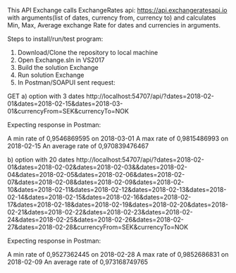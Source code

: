 This API Exchange calls ExchangeRates api: https://api.exchangeratesapi.io with arguments(list of dates, currency from, currency to) and calculates Min, Max, Average exchange Rate for dates and currencies in arguments.

Steps to install/run/test program:

1. Download/Clone the repository to local machine
2. Open Exchange.sln in VS2017
3. Build the solution Exchange
4. Run solution Exchange
5. In Postman/SOAPUI sent request:

GET
a) option with 3 dates
http://localhost:54707/api/?dates=2018-02-01&dates=2018-02-15&dates=2018-03-01&currencyFrom=SEK&currencyTo=NOK

Expecting response in Postman:

A min rate of 0,9546869595 on 2018-03-01
A max rate of 0,9815486993 on 2018-02-15
An average rate of 0,970839476467

b) option with 20 dates
http://localhost:54707/api/?dates=2018-02-01&dates=2018-02-02&dates=2018-02-03&&dates=2018-02-04&dates=2018-02-05&dates=2018-02-06&dates=2018-02-07&dates=2018-02-08&dates=2018-02-09&dates=2018-02-10&dates=2018-02-11&dates=2018-02-12&dates=2018-02-13&dates=2018-02-14&dates=2018-02-15&dates=2018-02-16&dates=2018-02-17&dates=2018-02-18&dates=2018-02-19&dates=2018-02-20&dates=2018-02-21&dates=2018-02-22&dates=2018-02-23&dates=2018-02-24&dates=2018-02-25&dates=2018-02-26&dates=2018-02-27&dates=2018-02-28&currencyFrom=SEK&currencyTo=NOK

Expecting response in Postman:

A min rate of 0,9527362445 on 2018-02-28
A max rate of 0,9852686831 on 2018-02-09
An average rate of 0,973168749765
